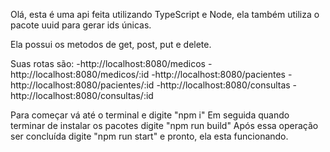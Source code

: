 Olá, esta é uma api feita utilizando TypeScript e Node, ela também utiliza o pacote uuid para gerar ids únicas.

Ela possui os metodos de get, post, put e delete.

Suas rotas são:
    -http://localhost:8080/medicos
    -http://localhost:8080/medicos/:id
    -http://localhost:8080/pacientes
    -http://localhost:8080/pacientes/:id
    -http://localhost:8080/consultas
    -http://localhost:8080/consultas/:id

Para começar vá até o terminal e digite "npm i"
Em seguida quando terminar de instalar os pacotes digite "npm run build"
Após essa operação ser concluída digite "npm run start" e pronto, ela esta funcionando.